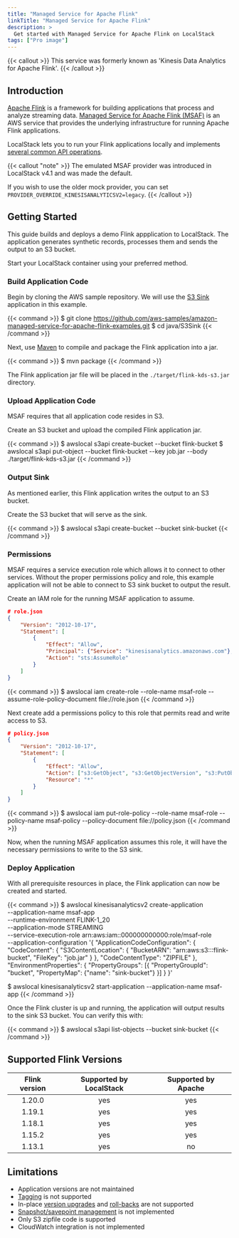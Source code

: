 ```yaml
---
title: "Managed Service for Apache Flink"
linkTitle: "Managed Service for Apache Flink"
description: >
  Get started with Managed Service for Apache Flink on LocalStack
tags: ["Pro image"]
---
```



{{< callout >}}
This service was formerly known as 'Kinesis Data Analytics for Apache Flink'.
{{< /callout >}}

## Introduction

[Apache Flink](https://flink.apache.org/) is a framework for building applications that process and analyze streaming data.
[Managed Service for Apache Flink (MSAF)](https://docs.aws.amazon.com/managed-flink/latest/java/what-is.html) is an AWS service that provides the underlying infrastructure for running Apache Flink applications.

LocalStack lets you to run your Flink applications locally and implements [several common API operations](https://docs.localstack.cloud/references/coverage/coverage_kinesisanalyticsv2/).

{{< callout "note" >}}
The emulated MSAF provider was introduced in LocalStack v4.1 and was made the default.

If you wish to use the older mock provider, you can set `PROVIDER_OVERRIDE_KINESISANALYTICSV2=legacy`.
{{< /callout >}}


## Getting Started

This guide builds and deploys a demo Flink appplication to LocalStack.
The application generates synthetic records, processes them and sends the output to an S3 bucket.

Start your LocalStack container using your preferred method.

### Build Application Code

Begin by cloning the AWS sample repository.
We will use the [S3 Sink](https://github.com/aws-samples/amazon-managed-service-for-apache-flink-examples/tree/main/java/S3Sink) application in this example.

{{< command >}}
$ git clone https://github.com/aws-samples/amazon-managed-service-for-apache-flink-examples.git
$ cd java/S3Sink
{{< /command >}}

Next, use [Maven](https://maven.apache.org/) to compile and package the Flink application into a jar.

{{< command >}}
$ mvn package
{{< /command >}}

The Flink application jar file will be placed in the `./target/flink-kds-s3.jar` directory.

### Upload Application Code

MSAF requires that all application code resides in S3.

Create an S3 bucket and upload the compiled Flink application jar.

{{< command >}}
$ awslocal s3api create-bucket --bucket flink-bucket
$ awslocal s3api put-object --bucket flink-bucket --key job.jar --body ./target/flink-kds-s3.jar
{{< /command >}}

### Output Sink

As mentioned earlier, this Flink application writes the output to an S3 bucket.

Create the S3 bucket that will serve as the sink.

{{< command >}}
$ awslocal s3api create-bucket --bucket sink-bucket
{{< /command >}}

### Permissions

MSAF requires a service execution role which allows it to connect to other services.
Without the proper permissions policy and role, this example application will not be able to connect to S3 sink bucket to output the result.

Create an IAM role for the running MSAF application to assume.

```json
# role.json
{
    "Version": "2012-10-17",
    "Statement": [
        {
            "Effect": "Allow",
            "Principal": {"Service": "kinesisanalytics.amazonaws.com"},
            "Action": "sts:AssumeRole"
        }
    ]
}
```

{{< command >}}
$ awslocal iam create-role --role-name msaf-role --assume-role-policy-document file://role.json
{{< /command >}}

Next create add a permissions policy to this role that permits read and write access to S3.

```json
# policy.json
{
    "Version": "2012-10-17",
    "Statement": [
        {
            "Effect": "Allow",
            "Action": ["s3:GetObject", "s3:GetObjectVersion", "s3:PutObject"],
            "Resource": "*"
        }
    ]
}
```

{{< command >}}
$ awslocal iam put-role-policy --role-name msaf-role --policy-name msaf-policy --policy-document file://policy.json
{{< /command >}}

Now, when the running MSAF application assumes this role, it will have the necessary permissions to write to the S3 sink.

### Deploy Application

With all prerequisite resources in place, the Flink application can now be created and started.

{{< command >}}
$ awslocal kinesisanalyticsv2 create-application \
    --application-name msaf-app \
    --runtime-environment FLINK-1_20 \
    --application-mode STREAMING \
    --service-execution-role arn:aws:iam::000000000000:role/msaf-role \
    --application-configuration '{
        "ApplicationCodeConfiguration": {
            "CodeContent": {
                "S3ContentLocation": {
                    "BucketARN": "arn:aws:s3:::flink-bucket",
                    "FileKey": "job.jar"
                }
            },
            "CodeContentType": "ZIPFILE"
        },
        "EnvironmentProperties": {
            "PropertyGroups": [{
                "PropertyGroupId": "bucket", "PropertyMap": {"name": "sink-bucket"}
            }]
        }
    }'

$ awslocal kinesisanalyticsv2 start-application --application-name msaf-app
{{< /command >}}

Once the Flink cluster is up and running, the application will output results to the sink S3 bucket.
You can verify this with:

{{< command >}}
$ awslocal s3api list-objects --bucket sink-bucket
{{< /command >}}

## Supported Flink Versions

| Flink version | Supported by LocalStack | Supported by Apache |
|:---:|:---:|:---:|
| 1.20.0 | yes | yes |
| 1.19.1 | yes | yes |
| 1.18.1 | yes | yes |
| 1.15.2 | yes | yes |
| 1.13.1 | yes | no |

## Limitations

- Application versions are not maintained
- [Tagging](https://docs.aws.amazon.com/managed-flink/latest/java/how-tagging.html) is not supported
- In-place [version upgrades](https://docs.aws.amazon.com/managed-flink/latest/java/how-in-place-version-upgrades.html) and [roll-backs](https://docs.aws.amazon.com/managed-flink/latest/java/how-system-rollbacks.html) are not supported
- [Snapshot/savepoint management](https://docs.aws.amazon.com/managed-flink/latest/java/how-snapshots.html) is not implemented
- Only S3 zipfile code is supported
- CloudWatch integration is not implemented
